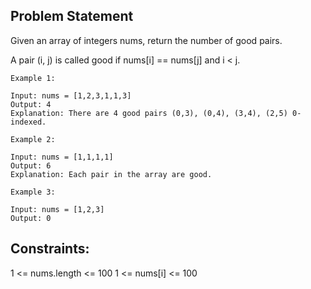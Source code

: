 ## Problem Statement 

Given an array of integers nums, return the number of good pairs.

A pair (i, j) is called good if nums[i] == nums[j] and i < j.

 
```
Example 1:

Input: nums = [1,2,3,1,1,3]
Output: 4
Explanation: There are 4 good pairs (0,3), (0,4), (3,4), (2,5) 0-indexed.
```
```
Example 2:

Input: nums = [1,1,1,1]
Output: 6
Explanation: Each pair in the array are good.
```
```
Example 3:

Input: nums = [1,2,3]
Output: 0
```

## Constraints:

1 <= nums.length <= 100
1 <= nums[i] <= 100
